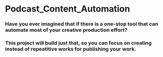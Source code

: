 # Podcast_Content_Automation

### Have you ever imagined that if there is a one-stop tool that can automate most of your creative production effort? 
### This project will build just that, so you can focus on creating instead of repeatitive works for publishing your work.
